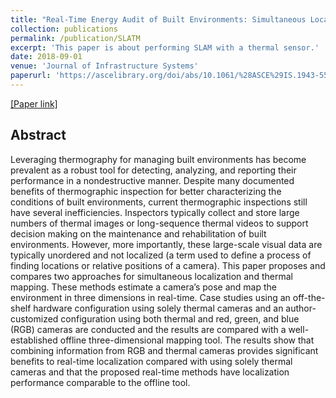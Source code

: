 ```yaml
---
title: "Real-Time Energy Audit of Built Environments: Simultaneous Localization and Thermal Mapping"
collection: publications
permalink: /publication/SLATM
excerpt: 'This paper is about performing SLAM with a thermal sensor.'
date: 2018-09-01
venue: 'Journal of Infrastructure Systems'
paperurl: 'https://ascelibrary.org/doi/abs/10.1061/%28ASCE%29IS.1943-555X.0000431'
---
```


[[Paper link]](https://ascelibrary.org/doi/abs/10.1061/%28ASCE%29IS.1943-555X.0000431)

## Abstract

Leveraging thermography for managing built environments has become prevalent as a robust tool for detecting, analyzing, and reporting their performance in a nondestructive manner. Despite many documented benefits of thermographic inspection for better characterizing the conditions of built environments, current thermographic inspections still have several inefficiencies. Inspectors typically collect and store large numbers of thermal images or long-sequence thermal videos to support decision making on the maintenance and rehabilitation of built environments. However, more importantly, these large-scale visual data are typically unordered and not localized (a term used to define a process of finding locations or relative positions of a camera). This paper proposes and compares two approaches for simultaneous localization and thermal mapping. These methods estimate a camera’s pose and map the environment in three dimensions in real-time. Case studies using an off-the-shelf hardware configuration using solely thermal cameras and an author-customized configuration using both thermal and red, green, and blue (RGB) cameras are conducted and the results are compared with a well-established offline three-dimensional mapping tool. The results show that combining information from RGB and thermal cameras provides significant benefits to real-time localization compared with using solely thermal cameras and that the proposed real-time methods have localization performance comparable to the offline tool.
